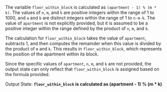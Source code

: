 The variable `floor_within_block` is calculated as `(apartment - 1) % (m * k)`. The values of `n`, `m`, and `k` are positive integers within the range of 1 to 1000, and `a` and `b` are distinct integers within the range of 1 to `n·m·k`. The value of `apartment` is not explicitly provided, but it is assumed to be a positive integer within the range defined by the product of `n`, `m`, and `k`.

The calculation for `floor_within_block` takes the value of `apartment`, subtracts 1, and then computes the remainder when this value is divided by the product of `m` and `k`. This results in `floor_within_block`, which represents the position of the apartment within its block.

Since the specific values of `apartment`, `n`, `m`, and `k` are not provided, the output state can only reflect that `floor_within_block` is assigned based on the formula provided.

Output State: **`floor_within_block` is calculated as (apartment - 1) % (m * k)**